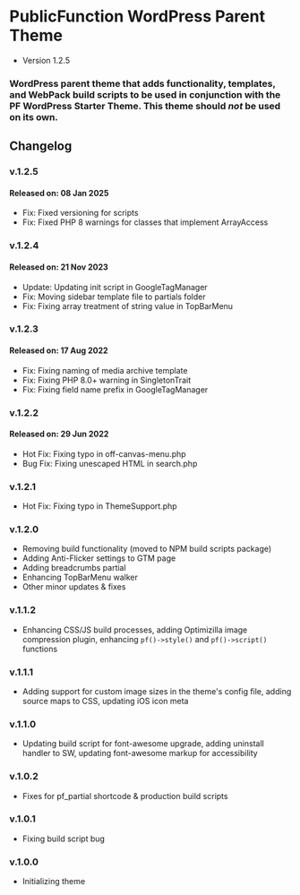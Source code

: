 # PublicFunction WordPress Parent Theme #

 - Version 1.2.5
 
### WordPress parent theme that adds functionality, templates, and WebPack build scripts to be used in conjunction with the PF WordPress Starter Theme. This theme should *not* be used on its own. ###

## Changelog ##

### v.1.2.5
#### Released on: 08 Jan 2025
- Fix: Fixed versioning for scripts
- Fix: Fixed PHP 8 warnings for classes that implement ArrayAccess

### v.1.2.4
#### Released on: 21 Nov 2023
- Update: Updating init script in GoogleTagManager
- Fix: Moving sidebar template file to partials folder
- Fix: Fixing array treatment of string value in TopBarMenu

### v.1.2.3
#### Released on: 17 Aug 2022
- Fix: Fixing naming of media archive template
- Fix: Fixing PHP 8.0+ warning in SingletonTrait
- Fix: Fixing field name prefix in GoogleTagManager

### v.1.2.2
#### Released on: 29 Jun 2022
- Hot Fix: Fixing typo in off-canvas-menu.php
- Bug Fix: Fixing unescaped HTML in search.php

### v.1.2.1
- Hot Fix: Fixing typo in ThemeSupport.php

### v.1.2.0
- Removing build functionality (moved to NPM build scripts package)
- Adding Anti-Flicker settings to GTM page
- Adding breadcrumbs partial
- Enhancing TopBarMenu walker
- Other minor updates & fixes

### v.1.1.2
- Enhancing CSS/JS build processes, adding Optimizilla image compression plugin, enhancing `pf()->style()` and `pf()->script()` functions

### v.1.1.1
- Adding support for custom image sizes in the theme's config file, adding source maps to CSS, updating iOS icon meta

### v.1.1.0
- Updating build script for font-awesome upgrade, adding uninstall handler to SW, updating font-awesome markup for accessibility

### v.1.0.2
- Fixes for pf_partial shortcode & production build scripts

### v.1.0.1
- Fixing build script bug

### v.1.0.0
- Initializing theme
